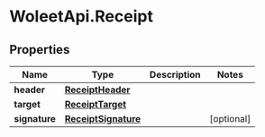 # WoleetApi.Receipt

## Properties
Name | Type | Description | Notes
------------ | ------------- | ------------- | -------------
**header** | [**ReceiptHeader**](ReceiptHeader.md) |  | 
**target** | [**ReceiptTarget**](ReceiptTarget.md) |  | 
**signature** | [**ReceiptSignature**](ReceiptSignature.md) |  | [optional] 


